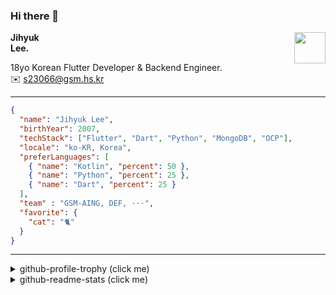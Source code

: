 ### Hi there 👋
<img src="https://github.githubassets.com/images/mona-loading-default.gif" width="50px" align="right">
</a>

**Jihyuk\
Lee.**

18yo Korean Flutter Developer & Backend Engineer.\
✉️ <s23066@gsm.hs.kr>

---

```json
{
  "name": "Jihyuk Lee",
  "birthYear": 2007,
  "techStack": ["Flutter", "Dart", "Python", "MongoDB", "OCP"],
  "locale": "ko-KR, Korea",
  "preferLanguages": [
    { "name": "Kotlin", "percent": 50 },
    { "name": "Python", "percent": 25 },
    { "name": "Dart", "percent": 25 }
  ],
  "team" : "GSM-AING, DEF, ···",
  "favorite": {
    "cat": "🐈"
  }
}
```
---
<details>
  <summary>github-profile-trophy (click me)</summary>
  
![](https://github-profile-trophy.vercel.app/?username=withJihyuk&row=1&column=8&theme=nord)
  
</details>
<details>
  <summary>github-readme-stats (click me)</summary>
  
<!--START_SECTION:waka-->
![Code Time](http://img.shields.io/badge/Code%20Time-560%20hrs%2019%20mins-blue)

![Lines of code](https://img.shields.io/badge/%EC%A0%80%EB%8A%94%20%EC%97%AC%ED%83%9C%EA%B9%8C%EC%A7%80%20-437.8%20thousand%20%EC%A4%84%EC%9D%98%20%EC%BD%94%EB%93%9C%EB%A5%BC%20%EC%9E%91%EC%84%B1%ED%96%88%EC%96%B4%EC%9A%94.-blue)

**저는 저녁형 인간이에요. 🦉** 

```text
🌞 아침                     263 commits         ████░░░░░░░░░░░░░░░░░░░░░   15.41 % 
🌆 낮　                     581 commits         █████████░░░░░░░░░░░░░░░░   34.04 % 
🌃 저녁                     635 commits         █████████░░░░░░░░░░░░░░░░   37.20 % 
🌙 밤　                     228 commits         ███░░░░░░░░░░░░░░░░░░░░░░   13.36 % 
```


📊 **저는 이번주를 이렇게 시간을 보냈어요.** 

```text
🕑︎ Timezone: Asia/Seoul

💬 프로그래밍 언어들: 
Dart                     2 hrs 30 mins       ██████████░░░░░░░░░░░░░░░   38.79 % 
Astro                    1 hr 18 mins        █████░░░░░░░░░░░░░░░░░░░░   20.29 % 
Kotlin                   32 mins             ██░░░░░░░░░░░░░░░░░░░░░░░   08.49 % 
Markdown                 22 mins             █░░░░░░░░░░░░░░░░░░░░░░░░   05.92 % 
YAML                     22 mins             █░░░░░░░░░░░░░░░░░░░░░░░░   05.92 % 

🔥 에디터들: 
Android Studio           3 hrs 29 mins       █████████████░░░░░░░░░░░░   53.96 % 
VS Code                  2 hrs 58 mins       ████████████░░░░░░░░░░░░░   46.04 % 

💻 운영 체제들: 
Mac                      6 hrs 28 mins       █████████████████████████   100.00 % 
```


 Last Updated on 17/11/2024 18:47:07 UTC
<!--END_SECTION:waka-->

</details>

</div>

